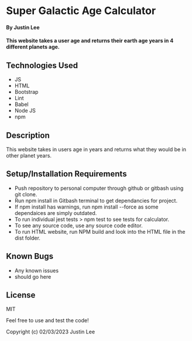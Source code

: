 # Super Galactic Age Calculator

#### By Justin Lee

#### This website takes a user age and returns their earth age years in 4 different planets age.

## Technologies Used

* JS
* HTML
* Bootstrap
* Lint
* Babel
* Node JS
* npm

## Description

This website takes in users age in years and returns what they would be in other planet years.

## Setup/Installation Requirements

* Push repository to personal computer through github or gitbash using git clone.
* Run npm install in Gitbash terminal to get dependancies for project.
* If npm install has warnings, run npm install --force as some dependaices are simply outdated.
* To run individual jest tests > npm test to see tests for calculator.
* To see any source code, use any source code editor.
* To run HTML website, run NPM build and look into the HTML file in the dist folder.


## Known Bugs

* Any known issues
* should go here

## License

MIT

Feel free to use and test the code!

Copyright (c) 02/03/2023 Justin Lee
